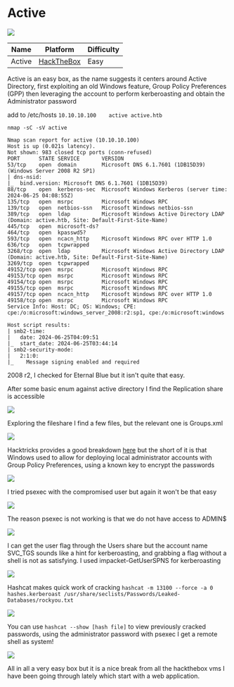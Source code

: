 # Active

![](https://gyrsec.github.io/zATTACHMENTS/5837ac5e28291146a9f2a8a015540c28.png)

| Name   | Platform                                              | Difficulty |
| ------ | ----------------------------------------------------- | ---------- |
| Active | [HackTheBox](https://app.hackthebox.com/machines/148) | Easy       |

Active is an easy box, as the name suggests it centers around Active Directory, first exploiting an old Windows feature, Group Policy Preferences (GPP) then leveraging the account to perform kerberoasting and obtain the Administrator password

add to /etc/hosts
`10.10.10.100    active active.htb`

`nmap -sC -sV active`

```
Nmap scan report for active (10.10.10.100)
Host is up (0.021s latency).
Not shown: 983 closed tcp ports (conn-refused)
PORT      STATE SERVICE       VERSION
53/tcp    open  domain        Microsoft DNS 6.1.7601 (1DB15D39) (Windows Server 2008 R2 SP1)
| dns-nsid: 
|_  bind.version: Microsoft DNS 6.1.7601 (1DB15D39)
88/tcp    open  kerberos-sec  Microsoft Windows Kerberos (server time: 2024-06-25 04:08:55Z)
135/tcp   open  msrpc         Microsoft Windows RPC
139/tcp   open  netbios-ssn   Microsoft Windows netbios-ssn
389/tcp   open  ldap          Microsoft Windows Active Directory LDAP (Domain: active.htb, Site: Default-First-Site-Name)
445/tcp   open  microsoft-ds?
464/tcp   open  kpasswd5?
593/tcp   open  ncacn_http    Microsoft Windows RPC over HTTP 1.0
636/tcp   open  tcpwrapped
3268/tcp  open  ldap          Microsoft Windows Active Directory LDAP (Domain: active.htb, Site: Default-First-Site-Name)
3269/tcp  open  tcpwrapped
49152/tcp open  msrpc         Microsoft Windows RPC
49153/tcp open  msrpc         Microsoft Windows RPC
49154/tcp open  msrpc         Microsoft Windows RPC
49155/tcp open  msrpc         Microsoft Windows RPC
49157/tcp open  ncacn_http    Microsoft Windows RPC over HTTP 1.0
49158/tcp open  msrpc         Microsoft Windows RPC
Service Info: Host: DC; OS: Windows; CPE: cpe:/o:microsoft:windows_server_2008:r2:sp1, cpe:/o:microsoft:windows

Host script results:
| smb2-time: 
|   date: 2024-06-25T04:09:51
|_  start_date: 2024-06-25T03:44:14
| smb2-security-mode: 
|   2:1:0: 
|_    Message signing enabled and required
```

2008 r2, I checked for Eternal Blue but it isn't quite that easy. 

After some basic enum against active directory I find the Replication share is accessible

![](https://gyrsec.github.io/zATTACHMENTS/Pasted%20image%2020240625234413.png)

Exploring the fileshare I find a few files, but the relevant one is Groups.xml 

![](https://gyrsec.github.io/zATTACHMENTS/Pasted%20image%2020240625235352.png)

Hacktricks provides a good breakdown [here](https://book.hacktricks.xyz/windows-hardening/windows-local-privilege-escalation#cached-gpp-pasword) but the short of it is that Windows used to allow for deploying local administrator accounts with Group Policy Preferences, using a known key to encrypt the passwords

![](https://gyrsec.github.io/zATTACHMENTS/Pasted%20image%2020240626001626.png)

I tried psexec with the compromised user but again it won't be that easy

![](https://gyrsec.github.io/zATTACHMENTS/Pasted%20image%2020240626001346.png)

The reason psexec is not working is that we do not have access to ADMIN$

![](https://gyrsec.github.io/zATTACHMENTS/Pasted%20image%2020240626002349.png)

I can get the user flag through the Users share but the account name SVC_TGS sounds like a hint for kerberoasting, and grabbing a flag without a shell is not as satisfying. I used impacket-GetUserSPNS for kerberoasting

![](https://gyrsec.github.io/zATTACHMENTS/Pasted%20image%2020240626005214.png)

Hashcat makes quick work of cracking
`hashcat -m 13100 --force -a 0 hashes.kerberoast /usr/share/seclists/Passwords/Leaked-Databases/rockyou.txt`

![](https://gyrsec.github.io/zATTACHMENTS/Pasted%20image%2020240626005347.png)

You can use `hashcat --show [hash file]` to view previously cracked passwords, using the administrator password with psexec I get a remote shell as system!

![](https://gyrsec.github.io/zATTACHMENTS/Pasted%20image%2020240626005844.png)

All in all a very easy box but it is a nice break from all the hackthebox vms I have been going through lately which start with a web application.